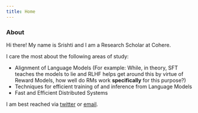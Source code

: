 ```yaml
---
title: Home
---
```

### About
Hi there! My name is Srishti and I am a Research Scholar at Cohere.

I care the most about the following areas of study:
- Alignment of Language Models (For example: While, in theory, SFT teaches the models to lie and RLHF helps get around this by virtue of Reward Models, how well do RMs work **specifically** for this purpose?)
- Techniques for efficient training of and inference from Language Models
- Fast and Efficient Distributed Systems

I am best reached via [twitter](https://twitter.com/sGx_tweets) or [email](mailto:srishtigureja1110@gmail.com).
